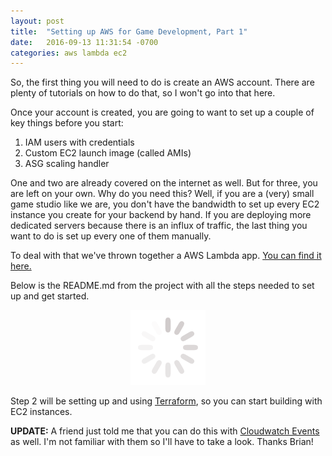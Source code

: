 ```yaml
---
layout: post
title:  "Setting up AWS for Game Development, Part 1"
date:   2016-09-13 11:31:54 -0700
categories: aws lambda ec2
---
```


So, the first thing you will need to do is create an AWS account. There are plenty of tutorials on how to do that, so I won't go into that here. 

Once your account is created, you are going to want to set up a couple of key things before you start:

1. IAM users with credentials
2. Custom EC2 launch image (called AMIs) 
3. ASG scaling handler

One and two are already covered on the internet as well. But for three, you are left on your own. Why do you need this? Well, if you are a (very) small game studio 
like we are, you don't have the bandwidth to set up every EC2 instance you create for your backend by hand. If you are deploying more dedicated servers because there 
is an influx of traffic, the last thing you want to do is set up every one of them manually.  

To deal with that we've thrown together a AWS Lambda app. [You can find it here.](https://github.com/gruegames/lambda_sns_ec2_scaling)

Below is the README.md from the project with all the steps needed to set up and get started. 
 
<div class="project-wrapper">
    <p align="center">
        <img src="/img/loader.gif" />
    </p>
</div>

<script type="text/javascript">
$( document ).ready(function() {
    var req_data = {"githuburl": "https://raw.githubusercontent.com/gruegames/lambda_sns_ec2_scaling/master/README.md"};
    
    $.ajax({
        url: 'https://1r6a82hlr0.execute-api.us-east-1.amazonaws.com/prod/parse',
        method: 'POST',
        data: JSON.stringify(req_data),
        dataType: 'json',
        crossDomain: true,
        headers: {
            'X-Api-Key': 'QGTJTaLhDM8dNi11TC0vCwEIX7luKWM8NKChBrN4'
        },
        contentType: 'application/json',
        success: function(data) {
            $(".project-wrapper").html(data.value);
        }
    });
});
</script>

Step 2 will be setting up and using [Terraform](https://www.terraform.io/), so you can start building with EC2 instances.

**UPDATE:** A friend just told me that you can do this with [Cloudwatch Events](https://docs.aws.amazon.com/AmazonCloudWatch/latest/events/WhatIsCloudWatchEvents.html) as well. 
I'm not familiar with them so I'll have to take a look. Thanks Brian!